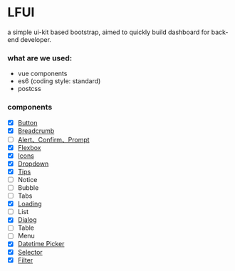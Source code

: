 # LFUI
 a simple ui-kit based bootstrap, aimed to quickly build dashboard  for back-end developer.

### what are we used:

- vue components
- es6 (coding style: standard)
- postcss


### components

- [x] [Button](https://github.com/terranc/LFUI/wiki/Button-&&-ButtonGroup)
- [x] [Breadcrumb](https://github.com/terranc/LFUI/wiki/Breadcrumb)
- [ ] [Alert、Confirm、Prompt](https://github.com/terranc/LFUI/wiki/Alert-&-Confirm-&-Prompt)
- [x] [Flexbox](https://github.com/terranc/LFUI/wiki/Flexbox)
- [x] [Icons](https://github.com/terranc/LFUI/wiki/Icons)
- [x] [Dropdown](https://github.com/terranc/LFUI/wiki/Button-&-ButtonGroup-&-Dropdown)
- [x] [Tips](https://github.com/terranc/LFUI/wiki/Tips)
- [ ] Notice
- [ ] Bubble
- [ ] Tabs
- [x] [Loading](https://github.com/terranc/LFUI/wiki/Loading)
- [ ] List
- [x] [Dialog](https://github.com/terranc/LFUI/wiki/Dialog)
- [ ] Table
- [ ] Menu
- [x] [Datetime Picker](https://github.com/terranc/LFUI/wiki/Datepicker)
- [x] [Selector](https://github.com/terranc/LFUI/wiki/Selector)
- [x] [Filter](https://github.com/terranc/LFUI/wiki/Filter)
